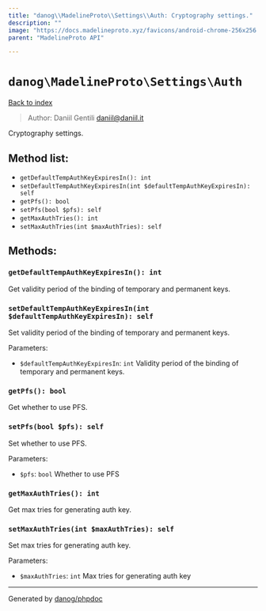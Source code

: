```yaml
---
title: "danog\\MadelineProto\\Settings\\Auth: Cryptography settings."
description: ""
image: "https://docs.madelineproto.xyz/favicons/android-chrome-256x256.png"
parent: "MadelineProto API"

---
```

# `danog\MadelineProto\Settings\Auth`
[Back to index](../../../index.md)

> Author: Daniil Gentili <daniil@daniil.it>  
  

Cryptography settings.  




## Method list:
* `getDefaultTempAuthKeyExpiresIn(): int`
* `setDefaultTempAuthKeyExpiresIn(int $defaultTempAuthKeyExpiresIn): self`
* `getPfs(): bool`
* `setPfs(bool $pfs): self`
* `getMaxAuthTries(): int`
* `setMaxAuthTries(int $maxAuthTries): self`

## Methods:
### `getDefaultTempAuthKeyExpiresIn(): int`

Get validity period of the binding of temporary and permanent keys.



### `setDefaultTempAuthKeyExpiresIn(int $defaultTempAuthKeyExpiresIn): self`

Set validity period of the binding of temporary and permanent keys.


Parameters:
* `$defaultTempAuthKeyExpiresIn`: `int` Validity period of the binding of temporary and permanent keys.  



### `getPfs(): bool`

Get whether to use PFS.



### `setPfs(bool $pfs): self`

Set whether to use PFS.


Parameters:
* `$pfs`: `bool` Whether to use PFS  



### `getMaxAuthTries(): int`

Get max tries for generating auth key.



### `setMaxAuthTries(int $maxAuthTries): self`

Set max tries for generating auth key.


Parameters:
* `$maxAuthTries`: `int` Max tries for generating auth key  



---
Generated by [danog/phpdoc](https://phpdoc.daniil.it)
